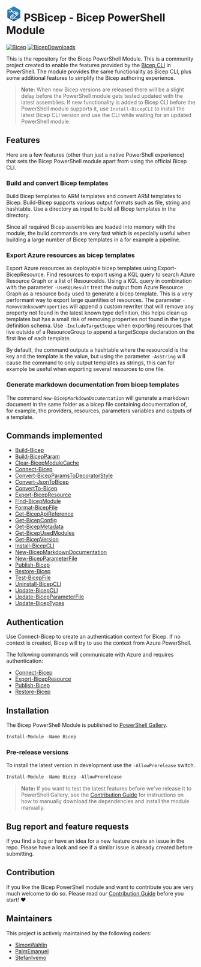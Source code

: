 # ![BicepIcon] PSBicep - Bicep PowerShell Module

[![Bicep]][BicepGallery] [![BicepDownloads]][BicepGallery]

This is the repository for the Bicep PowerShell Module. This is a community project created to enable the features provided by the [Bicep CLI](https://github.com/Azure/bicep) in PowerShell. The module provides the same functionality as Bicep CLI, plus some additional features to simplify the Bicep authoring experience.

>**Note:** When new Bicep versions are released there will be a slight delay before the PowerShell module gets tested updated with the latest assemblies. If new functionality is added to Bicep CLI before the PowerShell module supports it, use `Install-BicepCLI` to install the latest Bicep CLI version and use the CLI while waiting for an updated PowerShell module.

## Features
Here are a few features (other than just a native PowerShell experience) that sets the Bicep PowerShell module apart from using the official Bicep CLI.

### Build and convert Bicep templates
Build Bicep templates to ARM templates and convert ARM templates to Bicep. Build-Bicep supports various output formats such as file, string and hashtable. Use a directory as input to build all Bicep templates in the directory.

Since all required Bicep assemblies are loaded into memory with the module, the build commands are very fast which is especially useful when building a large number of Bicep templates in a for example a pipeline.

### Export Azure resources as bicep templates
Export Azure resources as deployable bicep templates using Export-BicepResource. Find resources to export using a KQL query to search Azure Resource Graph or a list of ResourceIds. Using a KQL query in combination with the parameter `-UseKQLResult` treat the output from Azure Resource Graph as a resource body used to generate a bicep template. This is a very performant way to export large quantities of resources. The parameter `-RemoveUnknownProperties` will append a custom rewriter that will remove any property not found in the latest known type definition, this helps clean up templates but has a small risk of removing properties not found in the type definition schema. Use `-IncludeTargetScope` when exporting resources that live outside of a ResourceGroup to append a targetScope declaration on the first line of each template.

By default, the command outputs a hashtable where the resourceId is the key and the template is the value, but using the parameter `-AsString` will cause the command to only output templates as strings, this can for example be useful when exporting several resources to one file.

### Generate markdown documentation from bicep templates
The command `New-BicepMarkdownDocumentation` will generate a markdown document in the same folder as a bicep file containing documentation of, for example, the providers, resources, parameters variables and outputs of a template.

## Commands implemented

- [Build-Bicep](./Docs/Help/Build-Bicep.md)
- [Build-BicepParam](./Docs/Help/Build-BicepParam.md)
- [Clear-BicepModuleCache](./Docs/Help/Clear-BicepModuleCache.md)
- [Connect-Bicep](./Docs/Help/Connect-Bicep.md)
- [Convert-BicepParamsToDecoratorStyle](./Docs/Help/Convert-BicepParamsToDecoratorStyle.md)
- [Convert-JsonToBicep](./Docs/Help/Convert-JsonToBicep.md)
- [ConvertTo-Bicep](./Docs/Help/ConvertTo-Bicep.md)
- [Export-BicepResource](./Docs/Help/Export-BicepResource.md)
- [Find-BicepModule](./Docs/Help/Find-BicepModule.md)
- [Format-BicepFile](./Docs/Help/Format-BicepFile.md)
- [Get-BicepApiReference](./Docs/Help/Get-BicepApiReference.md)
- [Get-BicepConfig](./Docs/Help/Get-BicepConfig.md)
- [Get-BicepMetadata](./Docs/Help/Get-BicepMetadata.md)
- [Get-BicepUsedModules](./Docs/Help/Get-BicepUsedModules.md)
- [Get-BicepVersion](./Docs/Help/Get-BicepVersion.md)
- [Install-BicepCLI](./Docs/Help/Install-BicepCLI.md)
- [New-BicepMarkdownDocumentation](./Docs/Help/New-BicepMarkdownDocumentation.md)
- [New-BicepParameterFile](./Docs/Help/New-BicepParameterFile.md)
- [Publish-Bicep](./Docs/Help/Publish-Bicep.md)
- [Restore-Bicep](./Docs/Help/Restore-Bicep.md)
- [Test-BicepFile](./Docs/Help/Test-BicepFile.md)
- [Uninstall-BicepCLI](./Docs/Help/Uninstall-BicepCLI.md)
- [Update-BicepCLI](./Docs/Help/Update-BicepCLI.md)
- [Update-BicepParameterFile](./Docs/Help/Update-BicepParameterFile.md)
- [Update-BicepTypes](./Docs/Help/Update-BicepTypes.md)

## Authentication

Use Connect-Bicep to create an authentication context for Bicep. If no context is created, Bicep will try to use the context from Azure PowerShell.

The following commands will communicate with Azure and requires authentication:

- [Connect-Bicep](./Docs/Help/Connect-Bicep.md)
- [Export-BicepResource](./Docs/Help/Export-BicepResource.md)
- [Publish-Bicep](./Docs/Help/Publish-Bicep.md)
- [Restore-Bicep](./Docs/Help/Restore-Bicep.md)

## Installation

The Bicep PowerShell Module is published to [PowerShell Gallery](https://www.powershellgallery.com/packages/Bicep/).

```powershell
Install-Module -Name Bicep
```

### Pre-release versions

To install the latest version in development use the `-AllowPrerelease` switch.

```powershell
Install-Module -Name Bicep -AllowPrerelease
```

>**Note:** If you want to test the latest features before we've release it to PowerShell Gallery, see the [Contribution Guide](CONTRIBUTING.md) for instructions on how to manually download the dependencies and install the module manually.

## Bug report and feature requests

If you find a bug or have an idea for a new feature create an issue in the repo. Please have a look and see if a similar issue is already created before submitting.

## Contribution

If you like the Bicep PowerShell module and want to contribute you are very much welcome to do so. Please read our [Contribution Guide](CONTRIBUTING.md) before you start! ❤

## Maintainers

This project is actively maintained by the following coders:

- [SimonWahlin](https://github.com/SimonWahlin)
- [PalmEmanuel](https://github.com/PalmEmanuel)
- [StefanIvemo](https://github.com/StefanIvemo)

<!-- References -->
[BicepIcon]: logo/BicePS_40px.png
[Bicep]: https://img.shields.io/badge/Bicep-v2.9.1-blue
[BicepDownloads]: https://img.shields.io/powershellgallery/dt/Bicep
[BicepGallery]: https://www.powershellgallery.com/packages/Bicep/
